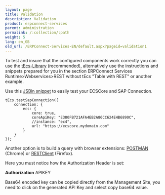 ```yaml
---
layout: page
title: Validation
description: Validation
product: erpconnect-services
parent: administration
permalink: /:collection/:path
weight: 5
lang: en_GB
old_url: /ERPConnect-Services-EN/default.aspx?pageid=validation1
---
```


To test and insure that the configured components work correctly you can use the [tEcs-Library]() (recommended), alternatively use the instructions and snippets prepared for you in the section ERPConnect Services Runtime>Webservices>REST without tEcs  "Table with REST" or another example.

Use this [JSBin snippet]() to easily test your ECSCore and SAP Connection.

```
tEcs.testSapConnection({
    connection: {
        ecs: {
            core: true,
            coreApiKey: "E380FB721AFA4EB2A86CC624E4B6890C",
            //instance: "ec4",
            url: "https://ecscore.mydomain.com"
        }
    }
});
```

Another option is to build a query with browser extensions: [POSTMAN]() (Chrome) or [RESTClient]() (Firefox).

Here you must notice how the Authorization Header is set:

**Authorization** 		APIKEY 

Base64 encoded key can be copied directly from the Management Site, you need to click on the generated API Key and select copy base64 value.